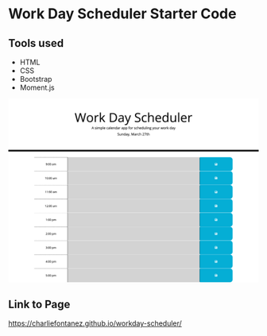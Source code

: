 # Work Day Scheduler Starter Code

## Tools used

- HTML
- CSS
- Bootstrap
- Moment.js

![image](./assets/Work_day_Scheduler.png)


## Link to Page

https://charliefontanez.github.io/workday-scheduler/